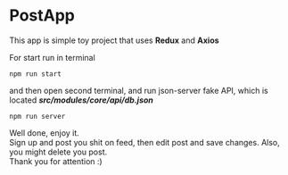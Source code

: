 # PostApp
This app is simple toy project that uses **Redux** and **Axios**

For start run in terminal  
  
`npm run start`
  
and then open second terminal, and run json-server fake API, which is located ***src/modules/core/api/db.json***
  
`npm run server`
  
Well done, enjoy it.  
Sign up and post you shit on feed, then edit post and save changes.
Also, you might delete you post.  
Thank you for attention :)
